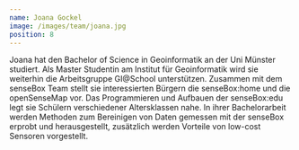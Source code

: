 ```yaml
---
name: Joana Gockel
image: /images/team/joana.jpg
position: 8
---
```

Joana hat den Bachelor of Science in Geoinformatik an der Uni Münster studiert. Als Master Studentin am Institut für Geoinformatik wird sie weiterhin die Arbeitsgruppe GI@School unterstützen. Zusammen mit dem senseBox Team stellt sie interessierten Bürgern die senseBox:home und die openSenseMap vor. Das Programmieren und Aufbauen der senseBox:edu legt sie Schülern verschiedener Altersklassen nahe. In ihrer Bachelorarbeit werden Methoden zum Bereinigen von Daten gemessen mit der senseBox erprobt und herausgestellt, zusätzlich werden Vorteile von low-cost Sensoren vorgestellt.
